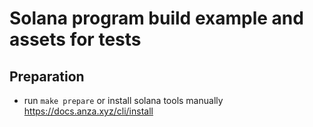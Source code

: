 # Solana program build example and assets for tests

## Preparation

- run `make prepare` or install solana tools manually https://docs.anza.xyz/cli/install
